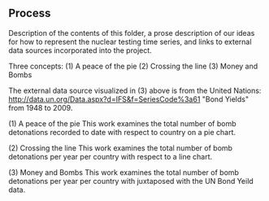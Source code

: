 ## Process

Description of the contents of this folder, a prose description of our ideas for how to represent
the nuclear testing time series, and links to external data sources incorporated into
the project.

Three concepts:
(1) A peace of the pie
(2) Crossing the line
(3) Money and Bombs

The external data source visualized in (3) above is from the United Nations:
http://data.un.org/Data.aspx?d=IFS&f=SeriesCode%3a61
"Bond Yields" from 1948 to 2009.

(1) A peace of the pie
This work examines the total number of bomb detonations recorded to date with respect to country on a pie chart.

(2) Crossing the line
This work examines the total number of bomb detonations per year per country with respect to a line chart.

(3) Money and Bombs
This work examines the total number of bomb detonations per year per country with juxtaposed with the UN Bond Yeild data.


